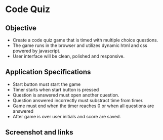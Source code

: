 # Code Quiz

## Objective
- Create a code quiz game that is timed with multiple choice questions.
- The game runs in the browser and utilizes dynamic html and css powered by javascript.
- User interface will be clean, polished and responsive.

## Application Specifications
- Start button must start the game
- Timer starts when start button is pressed
- Question is answered must open another question.
- Question answered incorrectly must substract time from timer.
- Game must end when the timer reaches 0 or when all questions are answered
- After game is over user initials and score are saved.

## Screenshot and links
